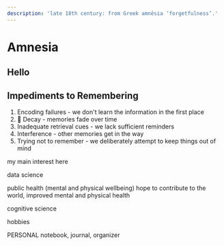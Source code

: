 ```yaml
---
description: 'late 18th century: from Greek amnēsia ‘forgetfulness’.'
---
```


# Amnesia

## Hello

## Impediments to Remembering

1. Encoding failures - we don't learn the information in the first place
2. 🥳 Decay - memories fade over time
3. Inadequate retrieval cues - we lack sufficient reminders
4. Interference - other memories get in the way
5. Trying not to remember - we deliberately attempt to keep things out of mind

my main interest here

data science

public health \(mental and physical wellbeing\) hope to contribute to the world, improved mental and physical health

cognitive science

hobbies

PERSONAL notebook, journal, organizer



